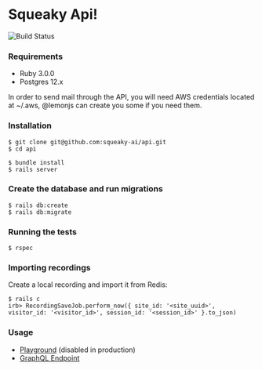 # Squeaky Api!

![Build Status](https://codebuild.eu-west-1.amazonaws.com/badges?uuid=eyJlbmNyeXB0ZWREYXRhIjoiSE10NDhJd3B6a0FVVEs4Y1E0VzQ1QkFWbEUwR2RkdHFXVmdBazNCYWhVTEdoM0wwM3FjSnRnNXlPZFJaK1U1NklUeUFNdGdCdlZBNjhZeFVMRlEvU05VPSIsIml2UGFyYW1ldGVyU3BlYyI6IlFJWWlQU3VSMzRsaWRVTzgiLCJtYXRlcmlhbFNldFNlcmlhbCI6MX0%3D&branch=main)

### Requirements
- Ruby 3.0.0
- Postgres 12.x

In order to send mail through the API, you will need AWS credentials located at ~/.aws, @lemonjs can create you some if you need them.

### Installation
```shell
$ git clone git@github.com:squeaky-ai/api.git
$ cd api

$ bundle install
$ rails server
```

### Create the database and run migrations
```shell
$ rails db:create
$ rails db:migrate
```

### Running the tests
```shell
$ rspec
```

### Importing recordings
Create a local recording and import it from Redis:
```shell
$ rails c
irb> RecordingSaveJob.perform_now({ site_id: '<site_uuid>', visitor_id: '<visitor_id>', session_id: '<session_id>' }.to_json)
```

### Usage
- [Playground](http://localhost:4000/api/playground/) (disabled in production)
- [GraphQL Endpoint](http://localhost:4000/api/graphql)
